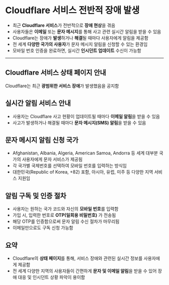 # Cloudflare 서비스 전반적 장애 발생


* 최근 **Cloudflare 서비스**가 전반적으로 **장애 현상**을 겪음
* 사용자들은 **이메일** 또는 **문자 메시지**를 통해 사고 관련 실시간 알림을 받을 수 있음
* Cloudflare는 장애가 **발생**하거나 **해결**될 때마다 사용자에게 알림을 제공함
* 전 세계 **다양한 국가의 사용자**가 문자 메시지 알림을 신청할 수 있는 환경임
* 모바일 번호 인증을 완료하면, 실시간 **인시던트 업데이트** 수신이 가능함

---

Cloudflare 서비스 상태 페이지 안내
------------------------

Cloudflare는 최근 **광범위한 서비스 장애**가 발생했음을 공지함

실시간 알림 서비스 안내
-------------

* 사용자는 Cloudflare 사고 현황이 업데이트될 때마다 **이메일 알림**을 받을 수 있음
* 사고가 발생하거나 해결될 때마다 **문자 메시지(SMS) 알림**을 받을 수 있음

문자 메시지 알림 신청 국가
---------------

* Afghanistan, Albania, Algeria, American Samoa, Andorra 등 세계 대부분 국가의 사용자에게 문자 서비스가 제공됨
* 각 국가별 국제번호를 선택하여 모바일 번호를 입력하는 방식임
* 대한민국(Republic of Korea, +82) 포함, 아시아, 유럽, 미주 등 다양한 지역 서비스 지원임

알림 구독 및 인증 절차
-------------

* 사용자는 원하는 국가 코드와 자신의 **모바일 번호**를 입력함
* 가입 시, 입력한 번호로 **OTP(일회용 비밀번호)** 가 전송됨
* 해당 OTP를 인증함으로써 문자 알림 수신 절차가 마무리됨
* 이메일만으로도 구독 신청 가능함

요약
--

* Cloudflare의 **상태 페이지**를 통해, 서비스 장애와 관련된 실시간 정보를 사용자에게 제공함
* 전 세계 다양한 지역의 사용자들이 간편하게 **문자 및 이메일 알림**을 받을 수 있어 장애 대응 및 인시던트 상황 파악이 용이함

